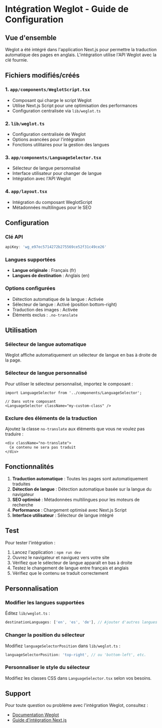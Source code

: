 # Intégration Weglot - Guide de Configuration

## Vue d'ensemble

Weglot a été intégré dans l'application Next.js pour permettre la traduction automatique des pages en anglais. L'intégration utilise l'API Weglot avec la clé fournie.

## Fichiers modifiés/créés

### 1. `app/components/WeglotScript.tsx`
- Composant qui charge le script Weglot
- Utilise Next.js Script pour une optimisation des performances
- Configuration centralisée via `lib/weglot.ts`

### 2. `lib/weglot.ts`
- Configuration centralisée de Weglot
- Options avancées pour l'intégration
- Fonctions utilitaires pour la gestion des langues

### 3. `app/components/LanguageSelector.tsx`
- Sélecteur de langue personnalisé
- Interface utilisateur pour changer de langue
- Intégration avec l'API Weglot

### 4. `app/layout.tsx`
- Intégration du composant WeglotScript
- Métadonnées multilingues pour le SEO

## Configuration

### Clé API
```typescript
apiKey: 'wg_e97ec5714272b275569ce52f31c49ce26'
```

### Langues supportées
- **Langue originale** : Français (fr)
- **Langues de destination** : Anglais (en)

### Options configurées
- Détection automatique de la langue : Activée
- Sélecteur de langue : Activé (position bottom-right)
- Traduction des images : Activée
- Éléments exclus : `.no-translate`

## Utilisation

### Sélecteur de langue automatique
Weglot affiche automatiquement un sélecteur de langue en bas à droite de la page.

### Sélecteur de langue personnalisé
Pour utiliser le sélecteur personnalisé, importez le composant :

```tsx
import LanguageSelector from '../components/LanguageSelector';

// Dans votre composant
<LanguageSelector className="my-custom-class" />
```

### Exclure des éléments de la traduction
Ajoutez la classe `no-translate` aux éléments que vous ne voulez pas traduire :

```tsx
<div className="no-translate">
  Ce contenu ne sera pas traduit
</div>
```

## Fonctionnalités

1. **Traduction automatique** : Toutes les pages sont automatiquement traduites
2. **Détection de langue** : Détection automatique basée sur la langue du navigateur
3. **SEO optimisé** : Métadonnées multilingues pour les moteurs de recherche
4. **Performance** : Chargement optimisé avec Next.js Script
5. **Interface utilisateur** : Sélecteur de langue intégré

## Test

Pour tester l'intégration :

1. Lancez l'application : `npm run dev`
2. Ouvrez le navigateur et naviguez vers votre site
3. Vérifiez que le sélecteur de langue apparaît en bas à droite
4. Testez le changement de langue entre français et anglais
5. Vérifiez que le contenu se traduit correctement

## Personnalisation

### Modifier les langues supportées
Éditez `lib/weglot.ts` :

```typescript
destinationLanguages: ['en', 'es', 'de'], // Ajouter d'autres langues
```

### Changer la position du sélecteur
Modifiez `languageSelectorPosition` dans `lib/weglot.ts` :

```typescript
languageSelectorPosition: 'top-right', // ou 'bottom-left', etc.
```

### Personnaliser le style du sélecteur
Modifiez les classes CSS dans `LanguageSelector.tsx` selon vos besoins.

## Support

Pour toute question ou problème avec l'intégration Weglot, consultez :
- [Documentation Weglot](https://developers.weglot.com/)
- [Guide d'intégration Next.js](https://developers.weglot.com/nextjs)
